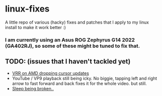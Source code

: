 # linux-fixes
A little repo of various (hacky) fixes and patches that I apply to my linux install to make it work better :)

### I am currently using an Asus ROG Zephyrus G14 2022 (GA402RJ), so some of these might be tuned to fix that.

## TODO: (issues that I haven't tackled yet)
- [VRR on AMD dropping cursor updates](https://gitlab.freedesktop.org/drm/amd/-/issues/2186)
- YouTube / VP9 playback still being icky. No biggie, tapping left and right arrow to fast forward and back fixes it for the whole video. but still.
- [Sleep being broken..](https://gitlab.freedesktop.org/drm/amd/-/issues/3132#note_2335870)